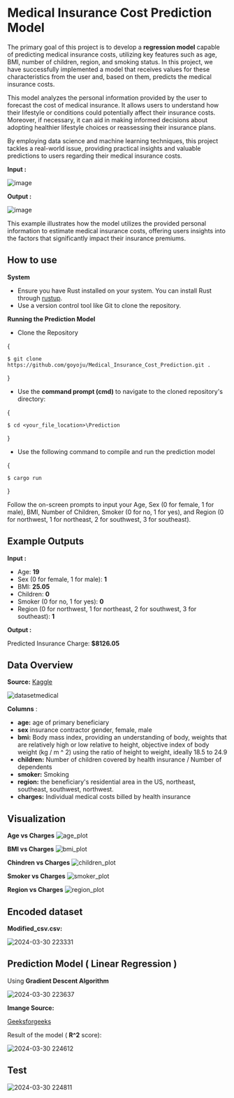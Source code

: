 # Medical Insurance Cost Prediction Model

The primary goal of this project is to develop a **regression model** capable of predicting medical insurance costs, utilizing key features such as age, BMI, number of children, region, and smoking status. In this project, we have successfully implemented a model that receives values for these characteristics from the user and, based on them, predicts the medical insurance costs.

This model analyzes the personal information provided by the user to forecast the cost of medical insurance. It allows users to understand how their lifestyle or conditions could potentially affect their insurance costs. Moreover, if necessary, it can aid in making informed decisions about adopting healthier lifestyle choices or reassessing their insurance plans.

By employing data science and machine learning techniques, this project tackles a real-world issue, providing practical insights and valuable predictions to users regarding their medical insurance costs.

**Input :**

![image](https://github.com/goyoju/Medical_Insurance_Cost_Prediction/assets/61122366/e9c3f347-c1b1-4646-a9a8-6040725dd63c)

**Output :**

![image](https://github.com/goyoju/Medical_Insurance_Cost_Prediction/assets/61122366/b9297205-1eac-44a3-8db9-8b157ecfd2a7)

This example illustrates how the model utilizes the provided personal information to estimate medical insurance costs, offering users insights into the factors that significantly impact their insurance premiums.

## How to use

**System**
- Ensure you have Rust installed on your system. You can install Rust through [rustup](https://www.rust-lang.org/tools/install).
- Use a version control tool like Git to clone the repository.

**Running the Prediction Model**
- Clone the Repository

{

    $ git clone https://github.com/goyoju/Medical_Insurance_Cost_Prediction.git .
}

- Use the **command prompt (cmd)** to navigate to the cloned repository's directory:
 
{

    $ cd <your_file_location>\Prediction
}

- Use the following command to compile and run the prediction model

{

    $ cargo run
}

Follow the on-screen prompts to input your Age, Sex (0 for female, 1 for male), BMI, Number of Children, Smoker (0 for no, 1 for yes), and Region (0 for northwest, 1 for northeast, 2 for southwest, 3 for southeast).

## Example Outputs
**Input :**

- Age: **19**
- Sex (0 for female, 1 for male): **1**
- BMI: **25.05**
- Children: **0**
- Smoker (0 for no, 1 for yes): **0**
- Region (0 for northwest, 1 for northeast, 2 for southwest, 3 for southeast): **1**

**Output :**

Predicted Insurance Charge: **$8126.05**


## Data Overview
**Source:** [Kaggle](https://www.kaggle.com/datasets/mirichoi0218/insurance/data)

![datasetmedical](https://github.com/goyoju/Earthquake_Data_Visualization/assets/61122366/da728c9b-7236-490e-85bc-a81b181ee26c)

**Columns** : 
- **age:** age of primary beneficiary
-  **sex** insurance contractor gender, female, male
-  **bmi:** Body mass index, providing an understanding of body, weights that are relatively high or low relative to height, objective index of body weight (kg / m ^ 2) using the ratio of height to weight, ideally 18.5 to 24.9
-  **children:** Number of children covered by health insurance / Number of dependents
-  **smoker:** Smoking
-  **region:** the beneficiary's residential area in the US, northeast, southeast, southwest, northwest.
-  **charges:**  Individual medical costs billed by health insurance

## Visualization
**Age vs Charges**
![age_plot](https://github.com/goyoju/Earthquake_Data_Visualization/assets/61122366/f20b0a0b-5b2e-4a75-b9db-d20e72724652)

**BMI vs Charges**
![bmi_plot](https://github.com/goyoju/Earthquake_Data_Visualization/assets/61122366/d3075c01-14e9-4a4d-8b86-849c625f5294)

**Chindren vs Charges**
![children_plot](https://github.com/goyoju/Earthquake_Data_Visualization/assets/61122366/fb13cbce-bdea-4823-b537-4173e2f61761)

**Smoker vs Charges**
![smoker_plot](https://github.com/goyoju/Earthquake_Data_Visualization/assets/61122366/89feb21c-6337-4a18-9b5f-19cabd9e7e2a)

**Region vs Charges**
![region_plot](https://github.com/goyoju/Earthquake_Data_Visualization/assets/61122366/60472e96-0ab0-4c9a-b68c-3424a2aca4f5)

## Encoded dataset
**Modified_csv.csv:**

![2024-03-30 223331](https://github.com/goyoju/Earthquake_Data_Visualization/assets/61122366/faa6f2a3-943a-4d48-ab45-6dae5544ed94)


## Prediction Model ( Linear Regression )
Using **Gradient Descent Algorithm**

![2024-03-30 223637](https://github.com/goyoju/Earthquake_Data_Visualization/assets/61122366/572a33ee-3ced-49a5-82c4-32eb434d8d11)

**Imange Source:**

[Geeksforgeeks](https://www.geeksforgeeks.org/gradient-descent-in-linear-regression/)

Result of the model ( **R^2** score):

![2024-03-30 224612](https://github.com/goyoju/Earthquake_Data_Visualization/assets/61122366/82ac5531-80ee-4221-b984-f17574520069)

## Test

![2024-03-30 224811](https://github.com/goyoju/Earthquake_Data_Visualization/assets/61122366/165508fa-6562-41a3-a525-a74cae9dc56c)
